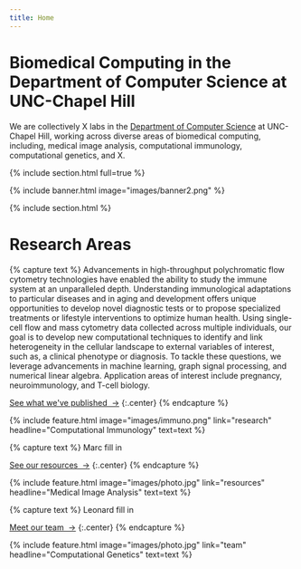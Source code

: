 ```yaml
---
title: Home
---
```


# Biomedical Computing in the Department of Computer Science at UNC-Chapel Hill

We are collectively X labs in the [Department of Computer Science](https://cs.unc.edu) at UNC-Chapel Hill, working across diverse areas of biomedical computing, including, medical image analysis, computational immunology, computational genetics, and X. 
  <!--
{%
  include link.html
  type="github"
  icon=""
  text="Research Groups"
  link="greenelab/lab-website-template"
  style="button"
%}
{%
  include link.html
  type="docs"
  icon=""
  text="Recent Publications"
  link="https://github.com/greenelab/lab-website-template/wiki"
  style="button"
%}
{:.center}
-->
{% include section.html full=true %}

{% include banner.html image="images/banner2.png" %}

{% include section.html %}

# Research Areas 

{% capture text %}
Advancements in high-throughput polychromatic flow cytometry technologies have enabled the ability to study the immune system at an unparalleled depth.  Understanding immunological adaptations to particular diseases and in aging and development offers unique opportunities to develop novel diagnostic tests or to propose specialized treatments or lifestyle interventions to optimize human health. Using single-cell flow and mass cytometry data collected across multiple individuals, our goal is to develop new computational techniques to identify and link heterogeneity in the cellular landscape to external variables of interest, such as, a clinical phenotype or diagnosis. To tackle these questions, we leverage advancements in machine learning, graph signal processing, and numerical linear algebra. Application areas of interest include pregnancy, neuroimmunology, and T-cell biology.

[See what we've published &nbsp;→](research)
{:.center}
{% endcapture %}

{%
  include feature.html
  image="images/immuno.png"
  link="research"
  headline="Computational Immunology"
  text=text
%}

{% capture text %}
Marc fill in

[See our resources &nbsp;→](resources)
{:.center}
{% endcapture %}

{%
  include feature.html
  image="images/photo.jpg"
  link="resources"
  headline="Medical Image Analysis"
  text=text
%}

{% capture text %}
Leonard fill in

[Meet our team &nbsp;→](team)
{:.center}
{% endcapture %}

{%
  include feature.html
  image="images/photo.jpg"
  link="team"
  headline="Computational Genetics"
  text=text
%}

